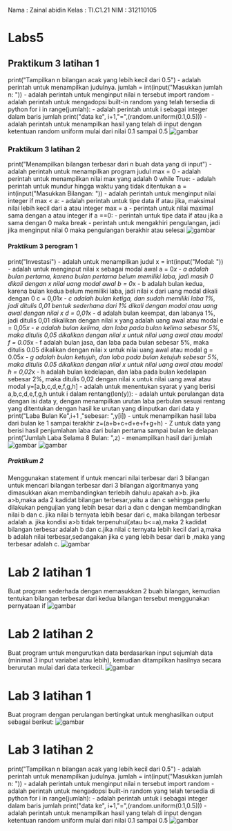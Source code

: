 Nama : Zainal abidin
Kelas : TI.C1.21
NIM : 312110105

# Labs5

## Praktikum 3 latihan 1
print("Tampilkan n bilangan acak yang lebih kecil dari 0.5") - adalah perintah untuk menampilkan judulnya.
jumlah = int(input("Masukkan jumlah n: ")) - adalah perintah untuk menginput nilai n tersebut
import random - adalah perintah untuk mengadopsi built-in random yang telah tersedia di python
for i in range(jumlah): - adalah perintah untuk i sebagai integer dalam baris jumlah
print("data ke", i+1,"=",(random.uniform(0.1,0.5))) - adalah perintah untuk menampilkan hasil yang telah di input dengan ketentuan random uniform mulai dari nilai 0.1 sampai 0.5
![gambar](ss/ss1.png)

### Praktikum 3 latihan 2
print("Menampilkan bilangan terbesar dari n buah data yang di input") - adalah perintah untuk menampilkan program judul
max = 0 - adalah perintah untuk menampilkan nilai max yang adalah 0
while True: - adalah perintah untuk mundur hingga waktu yang tidak ditentukan
a = int(input("Masukkan Bilangan: ")) - adalah perintah untuk menginput nilai integer
if max < a: - adalah perintah untuk tipe data if atau jika, maksimal nilai lebih kecil dari a atau integer
max = a - perintah untuk nilai maximal sama dengan a atau integer
if a ==0: - perintah untuk tipe data if atau jika a sama dengan 0 maka
break - perintah untuk mengakhiri pengulangan, jadi jika menginput nilai 0 maka pengulangan berakhir atau selesai
![gambar](ss/ss2.png)

#### Praktikum 3 perogram 1
print("Investasi") - adalah untuk menampilkan judul
x = int(input("Modal: ")) - adalah untuk menginput nilai x sebagai modal awal
a = 0*x - a adalah bulan pertama, karena bulan pertama belum memiliki laba, jadi masih 0 dikali dengan x nilai uang modal awal
b = 0*x - b adalah bulan kedua, karena bulan kedua belum memiliki laba, jadi nilai x dari uang modal dikali dengan 0
c = 0,01*x - c adalah bulan ketiga, dan sudah memiliki laba 1%, jadi ditulis 0,01 bentuk sederhana dari 1% dikali dengan modal atau uang awal dengan nilai x
d = 0,01*x - d adalah bulan keempat, dan labanya 1%, jadi ditulis 0,01 dikalikan dengan nilai x yang adalah uang awal atau modal
e = 0,05*x - e adalah bulan kelima, dan laba pada bulan kelima sebesar 5%, maka ditulis 0,05 dikalikan dengan nilai x untuk nilai uang awal atau modal
f = 0.05*x - f adalah bulan jasa, dan laba pada bulan sebesar 5%, maka ditulis 0.05 dikalikan dengan nilai x untuk nilai uang awal atau modal
g = 0.05*x - g adalah bulan ketujuh, dan laba pada bulan ketujuh sebesar 5%, maka ditulis 0.05 dikalikan dengan nilai x untuk nilai uang awal atau modal
h = 0,02*x - h adalah bulan kedelapan, dan laba pada bulan kedelapan sebesar 2%, maka ditulis 0,02 dengan nilai x untuk nilai uang awal atau modal
y=[a,b,c,d,e,f,g,h] - adalah untuk menentukan syarat y yang berisi a,b,c,d,e,f,g,h
untuk i dalam rentang(len(y)): - adalah untuk perulangan data dengan isi data y, dengan menampilkan urutan laba perbulan sesuai rentang yang ditentukan dengan hasil ke urutan yang diinputkan dari data y
print("Laba Bulan Ke",i+1 ,"sebesar: ",y[i]) - untuk menampilkan hasil laba dari bulan ke 1 sampai terakhir
z=(a+b+c+d+e+f+g+h) - Z untuk data yang berisi hasil penjumlahan laba dari bulan pertama sampai bulan ke delapan
print("Jumlah Laba Selama 8 Bulan: ",z) - menampilkan hasil dari jumlah
![gambar](ss/ss3.png)
![gambar](ss/ss4.png)

##### Praktikum 2
Menggunakan statement if untuk mencari nilai terbesar dari 3 bilangan
untuk mencari bilangan terbesar dari 3 bilangan algoritmanya yang dimasukkan akan membandingkan terlebih dahulu apakah a>b.
jika a>b,maka ada 2 kadidat bilangan terbesar,yaitu a dan c sehingga perlu dilakukan pengujian yang lebih besar dari a dan c dengan membandingkan nilai b dan c. jika nilai b ternyata lebih besar dari c, maka bilangan terbesar adalah a.
jika kondisi a>b tidak terpenuhui(atau b<=a),maka 2 kadidat bilangan terbesar adalah b dan c.jika nilai c ternyata lebih kecil dari a,maka b adalah nilai terbesar,sedangakan jika c yang lebih besar dari b ,maka yang terbesar adalah c.
![gambar](ss/ss5.png)

# Lab 2 latihan 1
Buat program sederhada dengan memasukkan 2 buah bilangan, kemudian tentukan bilangan terbesar dari kedua bilangan tersebut menggunakan pernyataan if
![gambar](ss/ss6.png)

# Lab 2 latihan 2
Buat program untuk mengurutkan data berdasarkan input sejumlah data (minimal 3 input variabel atau lebih), kemudian ditampilkan hasilnya secara berurutan mulai dari data terkecil.
![gambar](ss/ss7.png)

# Lab 3 latihan 1
Buat program dengan perulangan bertingkat untuk menghasilkan output sebagai berikut:
![gambar](ss/ss8.png)

# Lab 3 latihan 2
print("Tampilkan n bilangan acak yang lebih kecil dari 0.5") - adalah perintah untuk menampilkan judulnya.
jumlah = int(input("Masukkan jumlah n: ")) - adalah perintah untuk menginput nilai n tersebut
import random - adalah perintah untuk mengadopsi built-in random yang telah tersedia di python
for i in range(jumlah): - adalah perintah untuk i sebagai integer dalam baris jumlah
print("data ke", i+1,"=",(random.uniform(0.1,0.5))) - adalah perintah untuk menampilkan hasil yang telah di input dengan ketentuan random uniform mulai dari nilai 0.1 sampai 0.5
![gambar](ss/ss9.png)